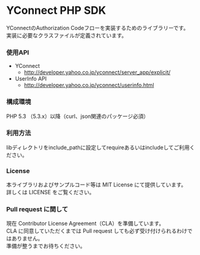 YConnect PHP SDK
=======
YConnectのAuthorization Codeフローを実装するためのライブラリーです。  
実装に必要なクラスファイルが定義されています。 

### 使用API
* YConnect
  * http://developer.yahoo.co.jp/yconnect/server_app/explicit/
* UserInfo API
  * http://developer.yahoo.co.jp/yconnect/userinfo.html

### 構成環境
PHP 5.3 （5.3.x）以降（curl、json関連のパッケージ必須）

### 利用方法
libディレクトリをinclude_pathに設定してrequireあるいはincludeしてご利用ください。

### License
本ライブラリおよびサンプルコード等は MIT License にて提供しています。  
詳しくは LICENSE をご覧ください。

### Pull request に関して
現在 Contributor License Agreement（CLA）を準備しています。  
CLA に同意していただくまでは Pull request しても必ず受け付けられるわけではありません。   
準備が整うまでお待ちください。

